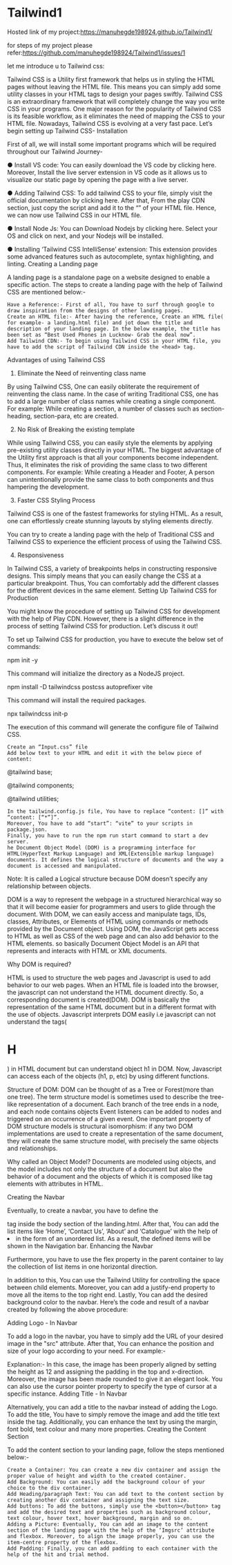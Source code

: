 # Tailwind1
Hosted link of my project:https://manuhegde198924.github.io/Tailwind1/

for steps of my project please refer:https://github.com/manuhegde198924/Tailwind1/issues/1

let me introduce u to Tailwind css:

Tailwind CSS is a Utility first framework that helps us in styling the HTML pages without leaving the HTML file. 
This means you can simply add some utility classes in your HTML tags to design your pages swiftly.
Tailwind CSS is an extraordinary framework that will completely change the way you write CSS in your programs. One major reason for the popularity of Tailwind CSS is its feasible workflow, as it eliminates the need of mapping the CSS to your HTML file. Nowadays, Tailwind CSS is evolving at a very fast pace. Let’s begin setting up Tailwind CSS-
Installation

First of all, we will install some important programs which will be required throughout our Tailwind Journey-

●        Install VS code: You can easily download the VS code by clicking here.
Moreover, Install the live server extension in VS code as it allows us to visualize our static page by opening the page with a live server.

●        Adding Tailwind CSS: To add tailwind CSS to your file, simply visit the official documentation by clicking here. After that, From the play CDN section, just copy the script and add it to the “<head>” of your HTML file. Hence, we can now use Tailwind CSS in our HTML file.

●        Install Node Js: You can Download Nodejs by clicking here. Select your OS and click on next, and your Nodejs will be installed.

●        Installing ‘Tailwind CSS IntelliSense’ extension: This extension provides some advanced features such as autocomplete, syntax highlighting, and linting.
Creating a Landing page

A landing page is a standalone page on a website designed to enable a specific action. The steps to create a landing page with the help of Tailwind CSS are mentioned below:-

    Have a Reference:- First of all, You have to surf through google to draw inspiration from the designs of other landing pages. 
    Create an HTML file:- After having the reference, Create an HTML file( for example- a landing.html file) and jot down the title and description of your landing page. In the below example, the title has been set as “Best Used Phones in Lucknow- Grab the deal now”.
    Add Tailwind CDN:- To begin using Tailwind CSS in your HTML file, you have to add the script of Tailwind CDN inside the <head> tag.

Advantages of using Tailwind CSS

1. Eliminate the Need of reinventing class name

 By using Tailwind CSS, One can easily obliterate the requirement of reinventing the class name. In the case of writing Traditional CSS, one has to add a large number of class names while creating a single component. For example: While creating a section, a number of classes such as section-heading, section-para, etc are created.

 

2. No Risk of Breaking the existing template

While using Tailwind CSS, you can easily style the elements by applying pre-existing utility classes directly in your HTML. The biggest advantage of the Utility first approach is that all your components become independent. Thus, It eliminates the risk of providing the same class to two different components. For example: While creating a Header and Footer, A person can unintentionally provide the same class to both components and thus hampering the development.

 

3. Faster CSS Styling Process

Tailwind CSS is one of the fastest frameworks for styling HTML. As a result, one can effortlessly create stunning layouts by styling elements directly. 

You can try to create a landing page with the help of Traditional CSS and Tailwind CSS to experience the efficient process of using the Tailwind CSS.

 

4. Responsiveness

In Tailwind CSS, a variety of breakpoints helps in constructing responsive designs. This simply means that you can easily change the CSS at a particular breakpoint. Thus, You can comfortably add the different classes for the different devices in the same element.
Setting Up Tailwind CSS for Production

You might know the procedure of setting up Tailwind CSS for development with the help of Play CDN. However, there is a slight difference in the process of setting Tailwind CSS for production. Let’s discuss it out!


To set up Tailwind CSS for production, you have to execute the below set of commands:

npm init -y

This command will initialize the directory as a NodeJS project.

npm install -D tailwindcss postcss autoprefixer vite

This command will install the required packages.

npx tailwindcss init-p

The execution of this command will generate the configure file of Tailwind CSS.

 

    Create an “Input.css” file
    Add below text to your HTML and edit it with the below piece of content:

@tailwind base;

@tailwind components;

@tailwind utilities; 

    In the tailwind.config.js file, You have to replace “content: []” with “content: [“*”]”.
    Moreover, You have to add “start”: “vite” to your scripts in package.json.
    Finally, you have to run the npm run start command to start a dev server.
    he Document Object Model (DOM) is a programming interface for HTML(HyperText Markup Language) and XML(Extensible markup language) documents. It defines the logical structure of documents and the way a document is accessed and manipulated.

Note: It is called a Logical structure because DOM doesn’t specify any relationship between objects. 

DOM is a way to represent the webpage in a structured hierarchical way so that it will become easier for programmers and users to glide through the document. 
With DOM, we can easily access and manipulate tags, IDs, classes, Attributes, or Elements of HTML using commands or methods provided by the Document object. Using DOM, the JavaScript gets access to HTML as well as CSS of the web page and can also add behavior to the HTML elements. so basically Document Object Model is an API that represents and interacts with HTML or XML documents.

Why DOM is required?

HTML is used to structure the web pages and Javascript is used to add behavior to our web pages. When an HTML file is loaded into the browser, the javascript can not understand the HTML document directly. So, a corresponding document is created(DOM). DOM is basically the representation of the same HTML document but in a different format with the use of objects. Javascript interprets DOM easily i.e javascript can not understand the tags(<h1>H</h1>) in HTML document but can understand object h1 in DOM. Now, Javascript can access each of the objects (h1, p, etc) by using different functions.

Structure of DOM: DOM can be thought of as a Tree or Forest(more than one tree). The term structure model is sometimes used to describe the tree-like representation of a document.  Each branch of the tree ends in a node, and each node contains objects  Event listeners can be added to nodes and triggered on an occurrence of a given event. One important property of DOM structure models is structural isomorphism: if any two DOM implementations are used to create a representation of the same document, they will create the same structure model, with precisely the same objects and relationships.

Why called an Object Model?
Documents are modeled using objects, and the model includes not only the structure of a document but also the behavior of a document and the objects of which it is composed like tag elements with attributes in HTML.
 
Creating the Navbar

Eventually, to create a navbar, you have to define the <nav> tag inside the body section of the landing.html. After that, You can add the list items like ‘Home’, ‘Contact Us’, ‘About’ and ‘Catalogue’ with the help of <li tag> in the form of an unordered list. As a result, the defined items will be shown in the Navigation bar.
Enhancing the Navbar

Furthermore, you have to use the flex property in the parent container to lay the collection of list items in one horizontal direction.   

In addition to this, You can use the Tailwind Utility for controlling the space between child elements. Moreover, you can add a justify-end property to move all the items to the top right end. Lastly, You can add the desired background color to the navbar. Here’s the code and result of a navbar created by following the above procedure:

 
Adding Logo - In Navbar

To add a logo in the navbar, you have to simply add the URL of your desired image in the "src" attribute. After that, You can enhance the position and size of your logo according to your need. For example:-

 


 

Explanation:- In this case, the image has been properly aligned by setting the height as 12 and assigning the padding in the top and x-direction.
Moreover, the image has been made rounded to give it an elegant look. You can also use the cursor pointer property to specify the type of cursor at a specific instance.
Adding Title - In Navbar

Alternatively, you can add a title to the navbar instead of adding the Logo. To add the title, You have to simply remove the image and add the title text inside the <span> tag. Additionally, you can enhance the text by using the margin, font bold, text colour and many more properties.
Creating the Content Section

To add the content section to your landing page, follow the steps mentioned below:-

    Create a Container: You can create a new div container and assign the proper value of height and width to the created container.
    Add Background: You can easily add the background colour of your choice to the div container.
    Add Heading/paragraph Text: You can add text to the content section by creating another div container and assigning the text size.
    Add buttons: To add the buttons, simply use the <button></button> tag and add the desired text and properties such as background colour, text colour, hover text, hover background, margin and so on. 
    Adding a Picture: Eventually, You can add an image to the content section of the landing page with the help of the ‘Imgsrc’ attribute and flexbox. Moreover, to align the image properly, you can use the item-centre property of the flexbox.
    Add Padding: Finally, you can add padding to each container with the help of the hit and trial method.
   
